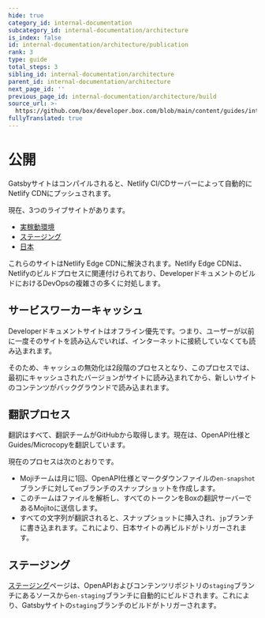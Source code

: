```yaml
---
hide: true
category_id: internal-documentation
subcategory_id: internal-documentation/architecture
is_index: false
id: internal-documentation/architecture/publication
rank: 3
type: guide
total_steps: 3
sibling_id: internal-documentation/architecture
parent_id: internal-documentation/architecture
next_page_id: ''
previous_page_id: internal-documentation/architecture/build
source_url: >-
  https://github.com/box/developer.box.com/blob/main/content/guides/internal-documentation/architecture/3-publication.md
fullyTranslated: true
---
```

<!-- does not need translation -->

# 公開

Gatsbyサイトはコンパイルされると、Netlify CI/CDサーバーによって自動的にNetlify CDNにプッシュされます。

現在、3つのライブサイトがあります。

* [実稼動環境][production]
* [ステージング][staging]
* [日本][Japan]

これらのサイトはNetlify Edge CDNに解決されます。Netlify Edge CDNは、Netlifyのビルドプロセスに関連付けられており、DeveloperドキュメントのビルドにおけるDevOpsの複雑さの多くに対処します。

## サービスワーカーキャッシュ

Developerドキュメントサイトはオフライン優先です。つまり、ユーザーが以前に一度そのサイトを読み込んでいれば、インターネットに接続していなくても読み込まれます。

そのため、キャッシュの無効化は2段階のプロセスとなり、このプロセスでは、最初にキャッシュされたバージョンがサイトに読み込まれてから、新しいサイトのコンテンツがバックグラウンドで読み込まれます。

## 翻訳プロセス

翻訳はすべて、翻訳チームがGitHubから取得します。現在は、OpenAPI仕様とGuides/Microcopyを翻訳しています。

現在のプロセスは次のとおりです。

<!-- markdownlint-disable line-length -->

* Mojiチームは月に1回、OpenAPI仕様とマークダウンファイルの`en-snapshot`ブランチに対して`en`ブランチのスナップショットを作成します。
* このチームはファイルを解析し、すべてのトークンをBoxの翻訳サーバーであるMojitoに送信します。
* すべての文字列が翻訳されると、スナップショットに挿入され、`jp`ブランチに書き込まれます。これにより、日本サイトの再ビルドがトリガーされます。

<!-- markdownlint-enable line-length -->

## ステージング

[ステージング][staging]ページは、OpenAPIおよびコンテンツリポジトリの`staging`ブランチにあるソースから`en-staging`ブランチに自動的にビルドされます。これにより、Gatsbyサイトの`staging`ブランチのビルドがトリガーされます。

[production]: https://developer.box.com

[staging]: https://staging.developer.box.com

[Japan]: https://ja.developer.box.com
